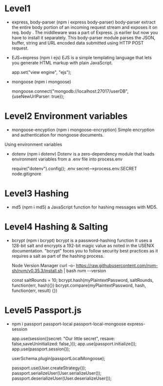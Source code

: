 # Level1

- express, body-parser (npm i express body-parser)
  body-parser extract the entire body portion of an incoming request stream and exposes it on req. body . The middleware was a part of Express. js earlier but now you have to install it separately. This body-parser module parses the JSON, buffer, string and URL encoded data submitted using HTTP POST request.

- EJS+express (npm i ejs)
  EJS is a simple templating language that lets you generate HTML markup with plain JavaScript.

  app.set("view engine", "ejs");

- mongoose (npm i mongoose)

  mongoose.connect("mongodb://localhost:27017/userDB", {useNewUrlParser: true});

# Level2 Environment variables

- mongoose-encyption (npm i mongoose-encryption)
  Simple encryption and authentication for mongoose documents.

Using environment variables

- dotenv (npm i dotenv)
  Dotenv is a zero-dependency module that loads environment variables from a .env file into process.env

  require("dotenv").config();
  .env
  secret-->process.env.SECRET
  node.gitignore

# Level3 Hashing

- md5 (npm i md5)
  a JavaScript function for hashing messages with MD5.

# Level4 Hashing & Salting

- bcrypt (npm i bcrypt)
  bcrypt is a password-hashing function
  It uses a 128-bit salt and encrypts a 192-bit magic value as noted in the USENIX documentation. "bcrypt" foces you to follow security best practices as it requires a salt as part of the hashing process.

  Node Version Manager
  curl -o- https://raw.githubusercontent.com/nvm-sh/nvm/v0.35.3/install.sh | bash
  nvm --version

  const saltRounds = 10;
  bcrypt.hash(myPlaintextPassword, saltRounds, function(err, hash){})
  bcrypt.compare(myPlaintextPassword, hash, function(err, result) {})

# Level5 Passport.js

- npm i passport passport-local passport-local-mongoose express-session

  app.use(session({secret: "Our little secret", resave: false,saveUninitialized: false,}));
  app.use(passport.initialize());
  app.use(passport.session());

  userSchema.plugin(passportLocalMongoose);

  passport.use(User.createStrategy());
  passport.serializeUser(User.serializeUser());
  passport.deserializeUser(User.deserializeUser());
